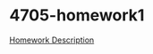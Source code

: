 # 4705-homework1

[Homework Description](https://courseworks2.columbia.edu/courses/191061/assignments/1212708)